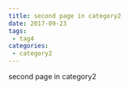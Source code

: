 ```yaml
---
title: second page in category2
date: 2017-09-23
tags:
 - tag4
categories: 
 - category2
---
```


second page in category2